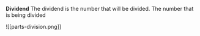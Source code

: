 **Dividend**
The dividend is the number that will be divided. 
The number that is being divided


![[parts-division.png]]